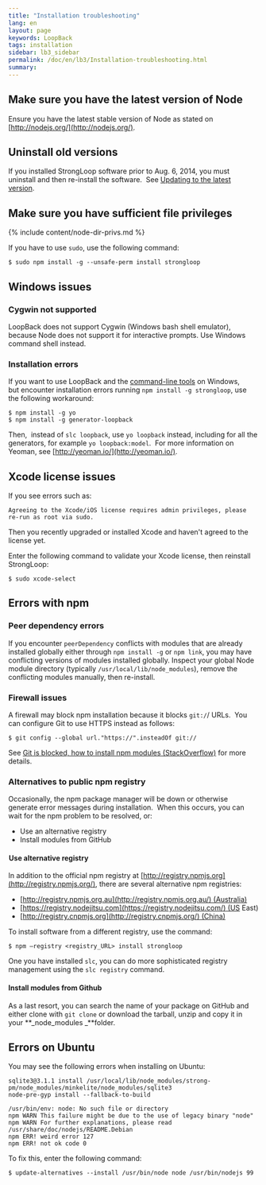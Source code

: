 ```yaml
---
title: "Installation troubleshooting"
lang: en
layout: page
keywords: LoopBack
tags: installation
sidebar: lb3_sidebar
permalink: /doc/en/lb3/Installation-troubleshooting.html
summary:
---
```


## Make sure you have the latest version of Node

Ensure you have the latest stable version of Node as stated on [http://nodejs.org/](http://nodejs.org/).  

## Uninstall old versions

If you installed StrongLoop software prior to Aug. 6, 2014, you must uninstall and then re-install the software.  See [Updating to the latest version](Updating-to-the-latest-version.html).

## Make sure you have sufficient file privileges

{% include content/node-dir-privs.md %}

If you have to use `sudo`, use the following command:

`$ sudo npm install -g --unsafe-perm install strongloop`

## Windows issues

### Cygwin not supported

LoopBack does not support Cygwin (Windows bash shell emulator), because Node does not support it for interactive prompts. Use Windows command shell instead.

### Installation errors

If you want to use LoopBack and the [command-line tools](Command-line-tools) on Windows, but encounter installation errors running `npm install -g strongloop`, use the following workaround:

```
$ npm install -g yo
$ npm install -g generator-loopback
```

Then,  instead of `slc loopback`, use `yo loopback` instead, including for all the generators, for example `yo loopback:model`.  For more information on Yeoman, see [http://yeoman.io/](http://yeoman.io/).

## Xcode license issues

If you see errors such as:

`Agreeing to the Xcode/iOS license requires admin privileges, please re-run as root via sudo.`

Then you recently upgraded or installed Xcode and haven't agreed to the license yet. 

Enter the following command to validate your Xcode license, then reinstall StrongLoop:

`$ sudo xcode-select`

## Errors with npm

### Peer dependency errors

If you encounter `peerDependency` conflicts with modules that are already installed globally either through `npm install -g` or `npm link`, you may have conflicting versions of modules installed globally. Inspect your global Node module directory (typically `/usr/local/lib/node_modules`), remove the conflicting modules manually, then re-install.

### Firewall issues

A firewall may block npm installation because it blocks `git:/`/ URLs.  You can configure Git to use HTTPS instead as follows:

`$ git config --global url."https://".insteadOf git://`

See [Git is blocked, how to install npm modules (StackOverflow)](http://stackoverflow.com/questions/15903275/git-is-blocked-how-to-install-npm-modules) for more details.

### Alternatives to public npm registry

Occasionally, the npm package manager will be down or otherwise generate error messages during installation.  When this occurs, you can wait for the npm problem to be resolved, or:

*   Use an alternative registry
*   Install modules from GitHub

####  Use alternative registry

In addition to the official npm registry at [http://registry.npmjs.org](http://registry.npmjs.org/), there are several alternative npm registries:

*   [http://registry.npmjs.org.au](http://registry.npmjs.org.au/) (Australia)
*   [https://registry.nodejitsu.com](https://registry.nodejitsu.com/) (US East)
*   [http://registry.cnpmjs.org](http://registry.cnpmjs.org/) (China)

To install software from a different registry, use the command:

`$ npm —registry <registry_URL> install strongloop`

One you have installed `slc`, you can do more sophisticated registry management using the `slc registry` command.  

#### Install modules from Github

As a last resort, you can search the name of your package on GitHub and either clone with `git clone` or download the tarball, unzip and copy it in your **_node_modules _**folder.

## Errors on Ubuntu

You may see the following errors when installing on Ubuntu:

```
sqlite3@3.1.1 install /usr/local/lib/node_modules/strong-pm/node_modules/minkelite/node_modules/sqlite3
node-pre-gyp install --fallback-to-build

/usr/bin/env: node: No such file or directory
npm WARN This failure might be due to the use of legacy binary "node"
npm WARN For further explanations, please read
/usr/share/doc/nodejs/README.Debian
npm ERR! weird error 127
npm ERR! not ok code 0
```

To fix this, enter the following command:

`$ update-alternatives --install /usr/bin/node node /usr/bin/nodejs 99`
